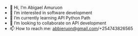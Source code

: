 - 👋 Hi, I’m Abigael Amuruon
- 👀 I’m interested in software development
- 🌱 I’m currently learning API Python Path
- 💞️ I’m looking to collaborate on API development
- 📫 How to reach me: abbieruon@gmail.com/+254743826565

<!---
AbbyRu/AbbyRu is a ✨ special ✨ repository because its `README.md` (this file) appears on your GitHub profile.
You can click the Preview link to take a look at your changes.
--->
